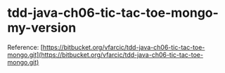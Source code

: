 # tdd-java-ch06-tic-tac-toe-mongo-my-version

Reference: [https://bitbucket.org/vfarcic/tdd-java-ch06-tic-tac-toe-mongo.git](https://bitbucket.org/vfarcic/tdd-java-ch06-tic-tac-toe-mongo.git)

